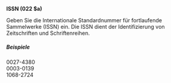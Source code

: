 **ISSN (022 $a)**  
  
Geben Sie die Internationale Standardnummer für fortlaufende Sammelwerke (ISSN) ein. Die ISSN dient der Identifizierung von Zeitschriften und Schriftenreihen.   
  
##### Beispiele  
    
0027-4380  
0003-0139  
1068-2724